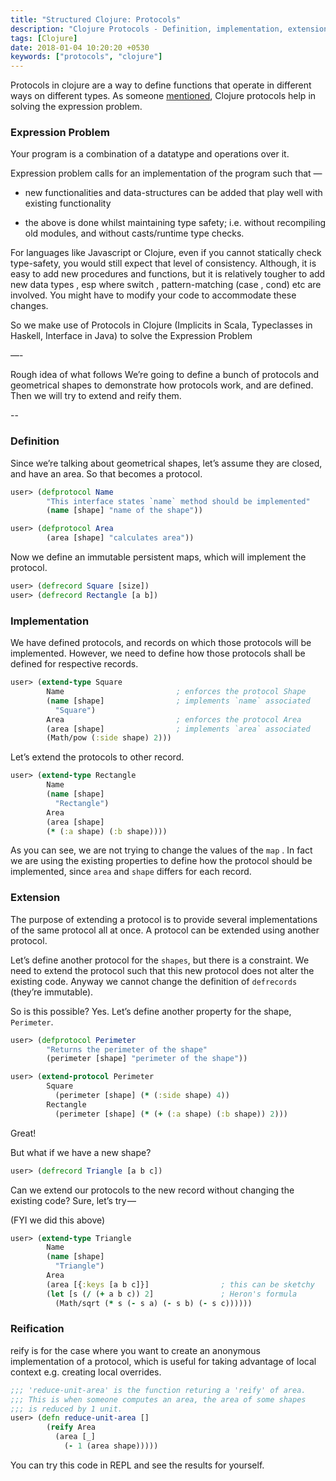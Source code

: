 ```yaml
---
title: "Structured Clojure: Protocols"
description: "Clojure Protocols - Definition, implementation, extension, reification"
tags: [Clojure]
date: 2018-01-04 10:20:20 +0530
keywords: ["protocols", "clojure"]
---
```


Protocols in clojure are a way to define functions that operate in different ways on different types. As someone [mentioned](https://stackoverflow.com/questions/4509782/simple-explanation-of-clojure-protocols#4513556), Clojure protocols help in solving the expression problem.

### Expression Problem

Your program is a combination of a datatype and operations over it.

Expression problem calls for an implementation of the program such that —

* new functionalities and data-structures can be added that play well with existing functionality

* the above is done whilst maintaining type safety; i.e. without recompiling old modules, and without casts/runtime type checks.

For languages like Javascript or Clojure, even if you cannot statically check type-safety, you would still expect that level of consistency. Although, it is easy to add new procedures and functions, but it is relatively tougher to add new data types , esp where switch , pattern-matching (case , cond) etc are involved. You might have to modify your code to accommodate these changes.

So we make use of Protocols in Clojure (Implicits in Scala, Typeclasses in Haskell, Interface in Java) to solve the Expression Problem

—-

Rough idea of what follows
We’re going to define a bunch of protocols and geometrical shapes to demonstrate how protocols work, and are defined. Then we will try to extend and reify them.

--

### Definition

Since we’re talking about geometrical shapes, let’s assume they are closed, and have an area. So that becomes a protocol.

```clojure
user> (defprotocol Name
        "This interface states `name` method should be implemented"
        (name [shape] "name of the shape"))

user> (defprotocol Area
        (area [shape] "calculates area"))
```

Now we define an immutable persistent maps, which will implement the protocol.

```clojure
user> (defrecord Square [size])
user> (defrecord Rectangle [a b])
```

### Implementation

We have defined protocols, and records on which those protocols will be implemented. However, we need to define how those protocols shall be defined for respective records.

```clojure
user> (extend-type Square
        Name                         ; enforces the protocol Shape
        (name [shape]                ; implements `name` associated
          "Square")
        Area                         ; enforces the protocol Area
        (area [shape]                ; implements `area` associated
        (Math/pow (:side shape) 2)))
```

Let’s extend the protocols to other record.

```clojure
user> (extend-type Rectangle
        Name
        (name [shape]
          "Rectangle")
        Area
        (area [shape]
        (* (:a shape) (:b shape))))
```

As you can see, we are not trying to change the values of the `map` . In fact we are using the existing properties to define how the protocol should be implemented, since `area` and `shape` differs for each record.

### Extension

The purpose of extending a protocol is to provide several implementations of the same protocol all at once. A protocol can be extended using another protocol.

Let’s define another protocol for the `shapes`, but there is a constraint. We need to extend the protocol such that this new protocol does not alter the existing code. Anyway we cannot change the definition of `defrecords` (they’re immutable).

So is this possible? Yes. Let’s define another property for the shape, `Perimeter`.

```clojure
user> (defprotocol Perimeter
        "Returns the perimeter of the shape"
        (perimeter [shape] "perimeter of the shape"))

user> (extend-protocol Perimeter
        Square
          (perimeter [shape] (* (:side shape) 4))
        Rectangle
          (perimeter [shape] (* (+ (:a shape) (:b shape)) 2)))
```

Great!

But what if we have a new shape?

```clojure
user> (defrecord Triangle [a b c])
```

Can we extend our protocols to the new record without changing the existing code? Sure, let’s try — 

(FYI we did this above)

```clojure
user> (extend-type Triangle
        Name
        (name [shape]
          "Triangle")
        Area
        (area [{:keys [a b c]}]                ; this can be sketchy
        (let [s (/ (+ a b c)) 2]               ; Heron's formula
          (Math/sqrt (* s (- s a) (- s b) (- s c))))))
```

### Reification

reify is for the case where you want to create an anonymous implementation of a protocol, which is useful for taking advantage of local context e.g. creating local overrides.

```clojure
;;; 'reduce-unit-area' is the function returing a 'reify' of area.
;;; This is when someone computes an area, the area of some shapes
;;; is reduced by 1 unit.
user> (defn reduce-unit-area []
        (reify Area
          (area [_]
            (- 1 (area shape)))))
```

You can try this code in REPL and see the results for yourself.

